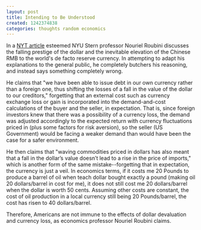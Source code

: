 ```yaml
---
layout: post
title: Intending to Be Understood
created: 1242374838
categories: thoughts random economics
---
```

In a [NYT article](http://www.nytimes.com/2009/05/14/opinion/14Roubini.html) esteemed NYU Stern professor Nouriel Roubini discusses the falling prestige of the dollar and the inevitable elevation of the Chinese RMB to the world's de facto reserve currency. In attempting to adapt his explanations to the general public, he completely butchers his reasoning, and instead says something completely wrong.

He claims that "we have been able to issue debt in our own currency rather than a foreign one, thus shifting the losses of a fall in the value of the dollar to our creditors," forgetting that an external cost such as currency exchange loss or gain is incorporated into the demand-and-cost calculations of the buyer and the seller, in expectation. That is, since foreign investors knew that there was a possibility of a currency loss, the demand was adjusted accordingly to the expected return with currency fluctuations priced in (plus some factors for risk aversion), so the seller (US Government) would be facing a weaker demand than would have been the case for a safer environment.

He then claims that "waving commodities priced in dollars has also meant that a fall in the dollar’s value doesn’t lead to a rise in the price of imports," which is another form of the same mistake--forgetting that in expectation, the currency is just a veil. In economics terms, if it costs me 20 Pounds to produce a barrel of oil when teach dollar bought exactly a pound (making oil 20 dollars/barrel in cost for me), it does not still cost me 20 dollars/barrel when the dollar is worth 50 cents. Assuming other costs are constant, the cost of oil production in a local currency still being 20 Pounds/barrel, the cost has risen to 40 dollars/barrel.

Therefore, Americans are not immune to the effects of dollar devaluation and currency loss, as economics professor Nouriel Roubini claims.
